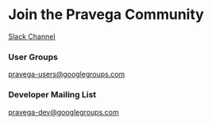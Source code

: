 <!--
Copyright The Pravega Authors.

Licensed under the Apache License, Version 2.0 (the "License");
you may not use this file except in compliance with the License.
You may obtain a copy of the License at

    http://www.apache.org/licenses/LICENSE-2.0

Unless required by applicable law or agreed to in writing, software
distributed under the License is distributed on an "AS IS" BASIS,
WITHOUT WARRANTIES OR CONDITIONS OF ANY KIND, either express or implied.
See the License for the specific language governing permissions and
limitations under the License.
-->
# Join the Pravega Community

[Slack Channel](https://pravega-io.slack.com/)

### User Groups
pravega-users@googlegroups.com

### Developer Mailing List
pravega-dev@googlegroups.com
